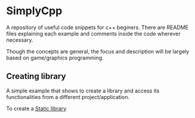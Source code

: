 # SimplyCpp
A repository of useful code snippets for c++ beginers. There are README files explaining each example and comments inside the code wherever necessary.

Though the concepts are general, the focus and description will be largely based on game/graphics programming.

## Creating library

A simple example that shows to create a library and access its functionalities from a different project/application. 

To create a [Static library](creatingLibrary/01staticLibrary/)